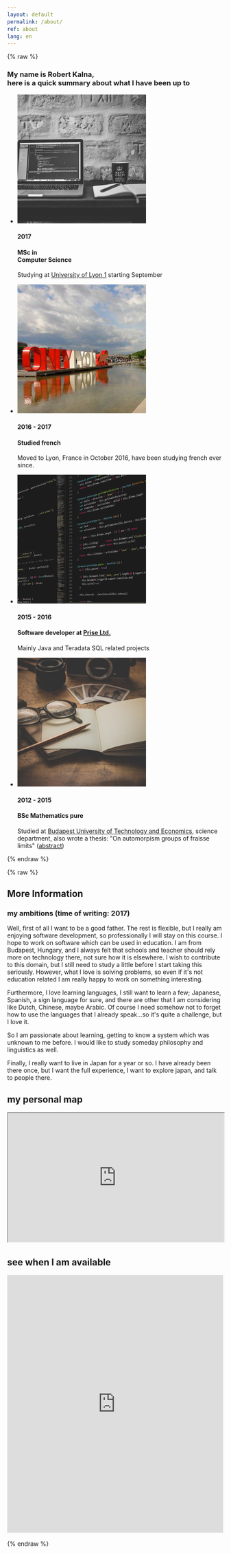 ```yaml
---
layout: default
permalink: /about/
ref: about
lang: en
---
```


{% raw %}


<div class="col-md-2 left-nav">
</div>
<div class="col-md-8 col-xs-10">
<article class="page">
<div class="row">
<div class="col-lg-12 text-center">
<h3 class="elevated-title section-subheading text-muted">My name is Robert Kalna,<br>here is a quick summary about what I have been up to</h3>
</div>
</div>
<div class="row">
<div class="col-lg-12">
<ul class="timeline">
<li>
<div class="timeline-image">
<img class="img-circle img-responsive" src="../images/about/studying-cs-1.jpeg" alt="">
</div>
<div class="timeline-panel">
<div class="timeline-heading">
<h4>2017 </h4>
<h4 class="subheading">MSc in <br>Computer Science</h4>
</div>
<div class="timeline-body">
<p class="text-muted">Studying at <a href="https://www.univ-lyon1.fr/en/">University of Lyon 1</a> starting September</p>
</div>
</div>
</li>
<li class="timeline-inverted">
<div class="timeline-image">
<img class="img-circle img-responsive" src="../images/about/onlylyon.jpg" alt="">
</div>
<div class="timeline-panel">
<div class="timeline-heading">
<h4>2016 - 2017</h4>
<h4 class="subheading">Studied french</h4>
</div>
<div class="timeline-body">
<p class="text-muted">Moved to Lyon, France in October 2016, have been studying french ever since.</p>
</div>
</div>
</li>
<li>
<div class="timeline-image">
<img class="img-circle img-responsive" src="../images/about/software-dev-1.png" alt="">
</div>
<div class="timeline-panel">
<div class="timeline-heading">
<h4>2015 - 2016</h4>
<h4 class="subheading">Software developer at <a href="https://www.prisetools.com/">Prise Ltd.</a></h4>
</div>
<div class="timeline-body">
<p class="text-muted">Mainly Java and Teradata SQL related projects</p>
</div>
</div>
</li>
<li class="timeline-inverted">
<div class="timeline-image">
<img class="img-circle img-responsive" src="../images/about/studying-2.jpeg" alt="">
</div>
<div class="timeline-panel">
<div class="timeline-heading">
<h4>2012 - 2015</h4>
<h4 class="subheading">BSc Mathematics pure</h4>
</div>
<div class="timeline-body">
<p class="text-muted">Studied at <a href="https://www.bme.hu/?language=en">Budapest University of Technology and Economics</a>, science department, also wrote a thesis: "On automorpism groups of fraisse limits" (<a href="../resources/abstract_on_automorphisms_of_Fraisse-limits.pdf">abstract</a>)</p>
</div>
</div>
</li>
</ul>
</div>
</div>
{% endraw %}


{% raw %}
<div class="row">
<div class="col-md-10 center col-md-offset-1">
<h1 class="about-subtitle">More Information </h1>
<div class="panel panel-default ambitions-panel">
<div class="panel-heading ambitions-heading"><h3>my ambitions (time of writing: 2017)</h3></div>
<div class="panel-body">
<p class="ambitions">
Well, first of all I want to be a good father. The rest is flexible, but I really am enjoying software development, so professionally I will stay on this course. I hope to work on software which can be used in education. I am from Budapest, Hungary, and I always felt that schools and teacher should rely more on technology there, not sure how it is elsewhere. I wish to contribute to this domain, but I still need to study a little before I start taking this seriously. However, what I love is solving problems, so even if it's not education related I am really happy to work on something interesting.
</p>

<p class="ambitions">
Furthermore, I love learning languages, I still want to learn a few; Japanese, Spanish, a sign language for sure, and there are other that I am considering like Dutch, Chinese, maybe Arabic. Of course I need somehow not to forget how to use the languages that I already speak...so it's quite a challenge, but I love it.
</p>

<p class="ambitions">
So I am passionate about learning, getting to know a system which was unknown to me before. I would like to study someday philosophy and linguistics as well.
</p>

<p class="ambitions">
Finally, I really want to live in Japan for a year or so. I have already been there once, but I want the full experience, I want to explore japan, and talk to people there.
</p>
</div>
</div>
</div>
<div class="col-md-1">
</div>
</div>


<div class="row"><h1 class="about-subtitle"> my personal map</h1>
</div>
<iframe src="https://www.google.com/maps/d/embed?mid=1IbXQEV-wQXZZis42xlZOdhnQGGo&z=1.2&c=45.635418,20.469864" width="100%" height="300px"></iframe>


<h1 class="about-subtitle"> see when I am available</h1>

<iframe src="https://calendar.google.com/calendar/embed?mode=WEEK&height=600&wkst=2&bgcolor=%23FFFFFF&src=kalnarobert%40gmail.com&color=%23AB8B00&src=506isi7gqoj8tgsegsogbohechkbf3r3@import.calendar.google.com" style="border-width:0" width="100%" height="600" frameborder="0" scrolling="no"></iframe>

</article>
</div>

{% endraw %}

